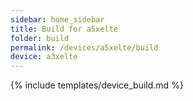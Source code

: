 ```yaml
---
sidebar: home_sidebar
title: Build for a5xelte
folder: build
permalink: /devices/a5xelte/build
device: a3xelte
---
```

{% include templates/device_build.md %}

